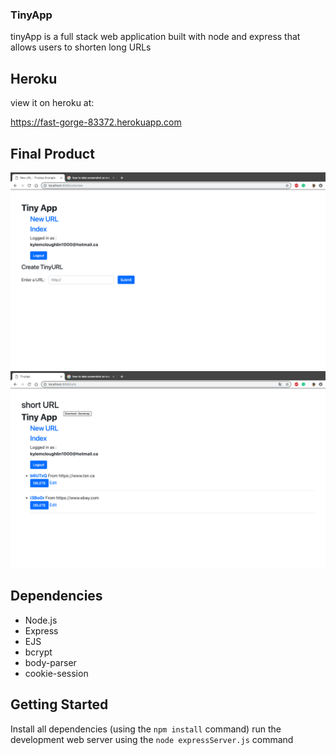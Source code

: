 ### TinyApp
tinyApp is a full stack web application built with node and express that allows users to shorten long URLs
## Heroku
view it on heroku at:

https://fast-gorge-83372.herokuapp.com

## Final Product
![`Screenshot of New URLS page`](https://github.com/kylemcloughlin/tinyAppProject/blob/master/docs/newurls.png?raw=true)
![`Screenshot of URLs paGe`](https://github.com/kylemcloughlin/tinyAppProject/blob/master/docs/urlspage.png?raw=true)
## Dependencies 

- Node.js
- Express
- EJS 
- bcrypt
- body-parser
- cookie-session

## Getting Started

Install all dependencies (using the `npm install` command)
run the development web server using the `node expressServer.js` command
